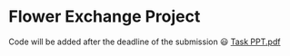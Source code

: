 # Flower Exchange Project
Code will be added after the deadline of the submission :smiley:
[Task PPT.pdf](https://github.com/randika-perera/Flower-Exchange-Project/files/12447604/Task.PPT.pdf)
